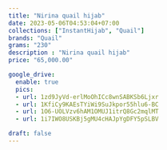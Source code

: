 ```yaml
---
title: "Nirina quail hijab"
date: 2023-05-06T04:53:04+07:00
collections: ["InstantHijab", "Quail"]
brands: "Quail"
grams: "230"
description : "Nirina quail hijab"
price: "65,000.00"

google_drive:
  enable: true
  pics:
  - url: 1zd9JyVd-erlMoOhICc8wnSABKSb6Ljxr
  - url: 1KfiCy9KAEsTYiWi9SuJkpor55hlu6-BC
  - url: 1O6-UOLVzv6hAM1OMUJ1itrQ8Gc2mqlMT
  - url: 1i7IWO8USKBj5gMU4cHAJpYgDFY5pSLBV

draft: false
---
```


    
  
